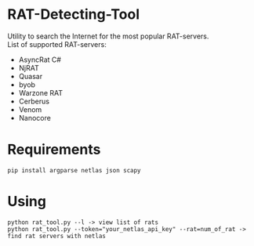 # RAT-Detecting-Tool

Utility to search the Internet for the most popular RAT-servers.<br/>
List of supported RAT-servers:
- AsyncRat C#
- NjRAT
- Quasar
- byob
- Warzone RAT
- Cerberus
- Venom
- Nanocore

# Requirements
```
pip install argparse netlas json scapy
```

# Using
```
python rat_tool.py --l -> view list of rats
python rat_tool.py --token="your_netlas_api_key" --rat=num_of_rat -> find rat servers with netlas
```
